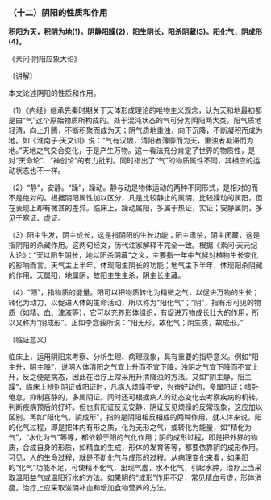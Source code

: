 ### （十二）阴阳的性质和作用

**积阳为天，积阴为地(1)。阴静阳躁(2)，阳生阴长，阳杀阴藏(3)。阳化气，阴成形(4)。**

《素问·阴阳应象大论》

〔讲解〕

本文论述阴阳的性质和作用。

（1）《内经》继承先秦时期关于天体形成理论的唯物主义观念，认为天和地最初都是由“气”这个原始物质所构成的。处于混沌状态的气可分为阴阳两大类，阳气质地轻清，向上升腾，不断积聚而成为天；阴气质地重浊，向下沉降，不断凝积而成为地。如《淮南子·天文训》说：“气有汉垠，清阳者薄靡而为天，重浊者凝滞而为地。”天地之气交合变化，于是产生万物。这一看法充分肯定了世界的物质性，是对“天命论”、“神创论”的有力批判。同时指出了“气”的物质属性不同，其相应的运动状态也不一样。

（2）“静”，安静。“躁”，躁动。静与动是物体运动的两种不同形式，是相对的而不是绝对的。根据阴阳属性加以区分，凡是比较静止的属阴，比较躁动的属阳，但在表现上却有微甚的差异。临床上，躁动属阳，多属于热证，实证；安静属阴，多见于寒证、虚证。

（3）阳主生发，阴主成长，这是指阴阳的生长功能；阳主肃杀，阴主闭藏，这是指阴阳的杀藏作用。这两句经文，历代注家解释不完全一致。根据《素问·天元纪大论》：“天以阳生阴长，地以阳杀阴藏”之义，主要指一年中气候对植物生长变化的影响而言。天气主上半年，体现阳生阴长的功能；地气主下半年，体现阳杀阴藏的作用。天属阳，地属阴，故阳主生主杀，阴主长主藏。

（4）“阳”，指物质的能量。阳可以把物质转化为精微之气，以促进万物的生长；转化为动力，以促进人体的生命活动，所以称为“阳化气”；“阴”，指有形可见的物质（如精、血、津液等），它可以充养形体组织，有促进万物成长壮大的作用，所以又称为“阴成形”。正如李念莪所说：“阳无形，故化气；阴生质，故成形。”

〔临证意义〕

临床上，运用阴阳来考察、分析生理、病理现象，具有重要的指导意义。例如“阳主升，阴主降”，说明人体清阳之气宜上升而不宜下降，浊阴之气宜下降而不宜上升，反之便是病态，因此在治疗上常采用升清降浊的方法。又如“阴主静，阳主躁”，临床上辨别阴证或阳证时，凡病人烦躁不安，兴奋好动的，多属阳证；嗜卧倦怠，抑制喜静的，多属阴证。同时还可根据病人的动态变化去考察疾病的机转，判断疾病预后的好坏。但也有阳证反见安静，阴证反见烦躁的反常现象，这应加以区别。再如“阳化气，阴成形”，指的是阴阳相反相成的两种作用，就人体来说，阳的化气过程，即是把体内有形之质，化为无形之气，或转化为能量，如“精化为气”，“水化为气”等等，都依赖于阳的气化作用；阴的成形过程，即是把外界的物质，合成自身的形质，如精血的生成，形体的发育等等，都要依靠阴的成形作用。可见，人的生命过程，就是不断化气与成形的过程。从病理变化来看，如果阳的“化气”功能不足，可使精不化气，出现气虚，水不化气，引起水肿，治疗上当采取温阳益气或温阳行水的方法。如果阴的“成形”作用不足，常见精血亏虚，形体消瘦，治疗上应采取滋阴补血和增加食物营养的方法。

